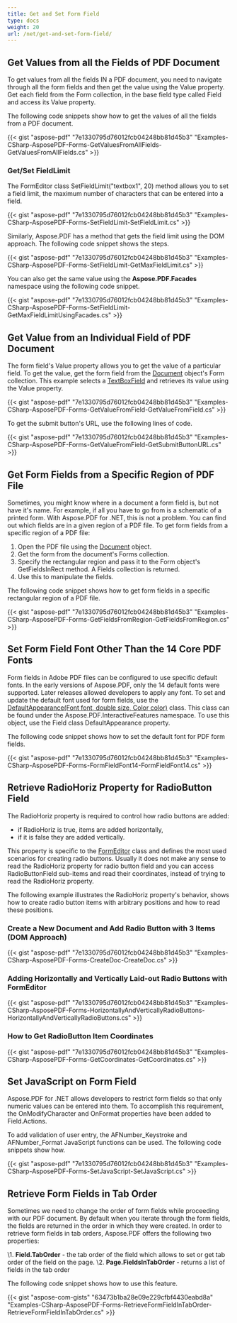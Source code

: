 ```yaml
---
title: Get and Set Form Field
type: docs
weight: 20
url: /net/get-and-set-form-field/
---
```


## **Get Values from all the Fields of PDF Document**
To get values from all the fields IN a PDF document, you need to navigate through all the form fields and then get the value using the Value property. Get each field from the Form collection, in the base field type called Field and access its Value property.

The following code snippets show how to get the values of all the fields from a PDF document.

{{< gist "aspose-pdf" "7e1330795d76012fcb04248bb81d45b3" "Examples-CSharp-AsposePDF-Forms-GetValuesFromAllFields-GetValuesFromAllFields.cs" >}}
### **Get/Set FieldLimit**
The FormEditor class SetFieldLimit("textbox1", 20) method allows you to set a field limit, the maximum number of characters that can be entered into a field.

{{< gist "aspose-pdf" "7e1330795d76012fcb04248bb81d45b3" "Examples-CSharp-AsposePDF-Forms-SetFieldLimit-SetFieldLimit.cs" >}}

Similarly, Aspose.PDF has a method that gets the field limit using the DOM approach. The following code snippet shows the steps.

{{< gist "aspose-pdf" "7e1330795d76012fcb04248bb81d45b3" "Examples-CSharp-AsposePDF-Forms-SetFieldLimit-GetMaxFieldLimit.cs" >}}



You can also get the same value using the **Aspose.PDF.Facades** namespace using the following code snippet.



{{< gist "aspose-pdf" "7e1330795d76012fcb04248bb81d45b3" "Examples-CSharp-AsposePDF-Forms-SetFieldLimit-GetMaxFieldLimitUsingFacades.cs" >}}
## **Get Value from an Individual Field of PDF Document**
The form field's Value property allows you to get the value of a particular field. To get the value, get the form field from the [Document](/pages/createpage.action?spaceKey=pdfnet&title=Aspose.PDF.Document+Class&linkCreation=true&fromPageId=7120685) object's Form collection. This example selects a [TextBoxField](https://apireference.aspose.com/net/pdf/aspose.pdf.forms/textboxfield) and retrieves its value using the Value property.

{{< gist "aspose-pdf" "7e1330795d76012fcb04248bb81d45b3" "Examples-CSharp-AsposePDF-Forms-GetValueFromField-GetValueFromField.cs" >}}

To get the submit button's URL, use the following lines of code.

{{< gist "aspose-pdf" "7e1330795d76012fcb04248bb81d45b3" "Examples-CSharp-AsposePDF-Forms-GetValueFromField-GetSubmitButtonURL.cs" >}}
## **Get Form Fields from a Specific Region of PDF File**
Sometimes, you might know where in a document a form field is, but not have it's name. For example, if all you have to go from is a schematic of a printed form. With Aspose.PDF for .NET, this is not a problem. You can find out which fields are in a given region of a PDF file. To get form fields from a specific region of a PDF file:

1. Open the PDF file using the [Document](https://apireference.aspose.com/net/pdf/aspose.pdf/document) object.
1. Get the form from the document's Forms collection.
1. Specify the rectangular region and pass it to the Form object's GetFieldsInRect method.
   A Fields collection is returned.
1. Use this to manipulate the fields.

The following code snippet shows how to get form fields in a specific rectangular region of a PDF file.

{{< gist "aspose-pdf" "7e1330795d76012fcb04248bb81d45b3" "Examples-CSharp-AsposePDF-Forms-GetFieldsFromRegion-GetFieldsFromRegion.cs" >}}
## **Set Form Field Font Other Than the 14 Core PDF Fonts**
Form fields in Adobe PDF files can be configured to use specific default fonts. In the early versions of Aspose.PDF, only the 14 default fonts were supported. Later releases allowed developers to apply any font. To set and update the default font used for form fields, use the [DefaultAppearance(Font font, double size, Color color)](http://www.aspose.com/api/net/pdf/aspose.pdf.interactivefeatures/defaultappearance) class. This class can be found under the Aspose.PDF.InteractiveFeatures namespace. To use this object, use the Field class DefaultAppearance property.

The following code snippet shows how to set the default font for PDF form fields.

{{< gist "aspose-pdf" "7e1330795d76012fcb04248bb81d45b3" "Examples-CSharp-AsposePDF-Forms-FormFieldFont14-FormFieldFont14.cs" >}}
## **Retrieve RadioHoriz Property for RadioButton Field**
The RadioHoriz property is required to control how radio buttons are added:

- if RadioHoriz is true, items are added horizontally,
- if it is false they are added vertically.

This property is specific to the [FormEditor](https://apireference.aspose.com/net/pdf/aspose.pdf.facades/formeditor) class and defines the most used scenarios for creating radio buttons. Usually it does not make any sense to read the RadioHoriz property for radio button field and you can access RadioButtonField sub-items and read their coordinates, instead of trying to read the RadioHoriz property.

The following example illustrates the RadioHoriz property's behavior, shows how to create radio button items with arbitrary positions and how to read these positions.
### **Create a New Document and Add Radio Button with 3 Items (DOM Approach)**
{{< gist "aspose-pdf" "7e1330795d76012fcb04248bb81d45b3" "Examples-CSharp-AsposePDF-Forms-CreateDoc-CreateDoc.cs" >}}
### **Adding Horizontally and Vertically Laid-out Radio Buttons with FormEditor**
{{< gist "aspose-pdf" "7e1330795d76012fcb04248bb81d45b3" "Examples-CSharp-AsposePDF-Forms-HorizontallyAndVerticallyRadioButtons-HorizontallyAndVerticallyRadioButtons.cs" >}}
### **How to Get RadioButton Item Coordinates**
{{< gist "aspose-pdf" "7e1330795d76012fcb04248bb81d45b3" "Examples-CSharp-AsposePDF-Forms-GetCoordinates-GetCoordinates.cs" >}}
## **Set JavaScript on Form Field**
Aspose.PDF for .NET allows developers to restrict form fields so that only numeric values can be entered into them. To accomplish this requirement, the OnModifyCharacter and OnFormat properties have been added to Field.Actions.

To add validation of user entry, the AFNumber_Keystroke and AFNumber_Format JavaScript functions can be used. The following code snippets show how.

{{< gist "aspose-pdf" "7e1330795d76012fcb04248bb81d45b3" "Examples-CSharp-AsposePDF-Forms-SetJavaScript-SetJavaScript.cs" >}}
## **Retrieve Form Fields in Tab Order**
Sometimes we need to change the order of form fields while proceeding with our PDF document. By default when you iterate through the form fields, the fields are returned in the order in which they were created. In order to retrieve form fields in tab orders, Aspose.PDF offers the following two properties:

\1. **Field.TabOrder** - the tab order of the field which allows to set or get tab order of the field on the page. 
\2. **Page.FieldsInTabOrder** - returns a list of fields in the tab order

The following code snippet shows how to use this feature.

{{< gist "aspose-com-gists" "63473b1ba28e09e229cfbf4430eabd8a" "Examples-CSharp-AsposePDF-Forms-RetrieveFormFieldInTabOrder-RetrieveFormFieldInTabOrder.cs" >}}

